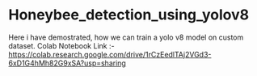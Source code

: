 # Honeybee_detection_using_yolov8
Here i have demostrated, how we can train a yolo v8 model on custom dataset.
Colab Notebook Link :- https://colab.research.google.com/drive/1rCzEedlTAj2VGd3-6xD1G4hMh82G9xSA?usp=sharing
